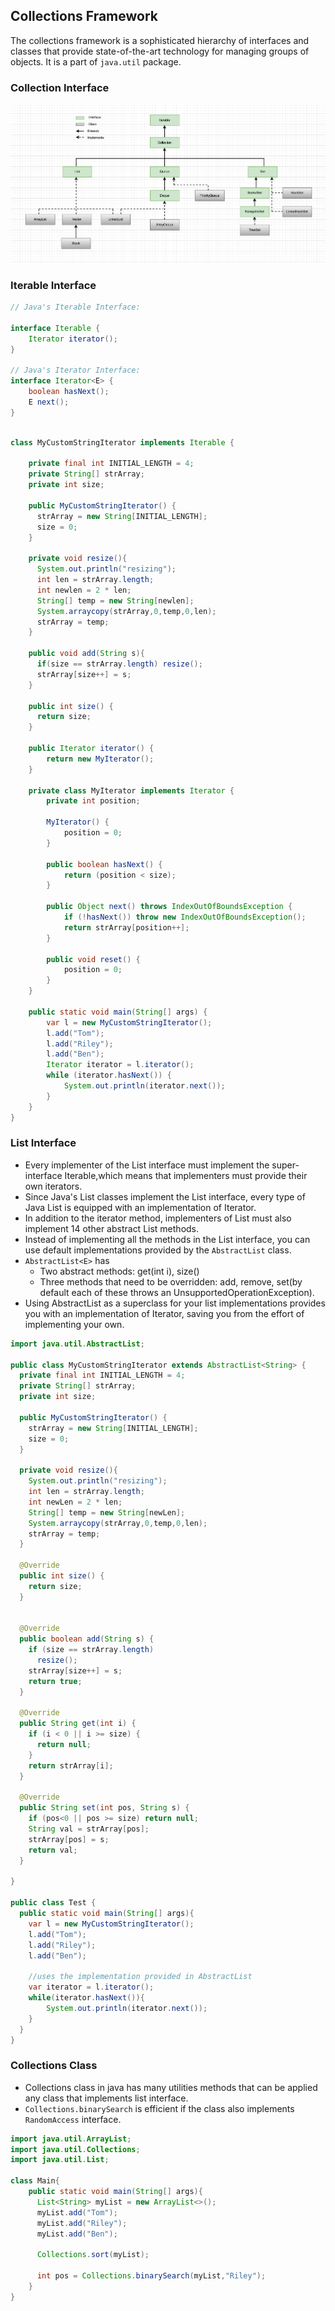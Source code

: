 ## Collections Framework

The collections framework is a sophisticated hierarchy of interfaces and classes that provide state-of-the-art technology for managing groups of objects.
It is a part of `java.util` package.

### Collection Interface

![collections framework iterable_hierarchies](/docs/images/collections_hierarchy.png)

### Iterable Interface 

```java
// Java's Iterable Interface:

interface Iterable {
    Iterator iterator();
}

// Java's Iterator Interface:
interface Iterator<E> {
    boolean hasNext();
    E next();
}

```

```java

class MyCustomStringIterator implements Iterable {

    private final int INITIAL_LENGTH = 4;
    private String[] strArray;
    private int size;

    public MyCustomStringIterator() {
      strArray = new String[INITIAL_LENGTH];
      size = 0;
    }

    private void resize(){
      System.out.println("resizing");
      int len = strArray.length;
      int newlen = 2 * len;
      String[] temp = new String[newlen];
      System.arraycopy(strArray,0,temp,0,len);
      strArray = temp;
    }

    public void add(String s){
      if(size == strArray.length) resize();
      strArray[size++] = s;
    }

    public int size() {
      return size;
    }
    
    public Iterator iterator() {
        return new MyIterator();
    }

    private class MyIterator implements Iterator {
        private int position;

        MyIterator() {
            position = 0;
        }

        public boolean hasNext() {
            return (position < size);
        }

        public Object next() throws IndexOutOfBoundsException {
            if (!hasNext()) throw new IndexOutOfBoundsException();
            return strArray[position++];
        }

        public void reset() {
            position = 0;
        }
    }

    public static void main(String[] args) {
        var l = new MyCustomStringIterator();
        l.add("Tom");
        l.add("Riley");
        l.add("Ben");
        Iterator iterator = l.iterator();
        while (iterator.hasNext()) {
            System.out.println(iterator.next());
        }
    }
}

```

### List Interface
- Every implementer of the List interface must implement the super-interface Iterable,which means that implementers must provide their own iterators.
- Since Java's List classes implement the List interface, every type of Java List is equipped with an implementation of Iterator.
- In addition to the iterator method, implementers of List must also implement 14 other abstract List methods.
- Instead of implementing all the methods in the List interface, you can use default implementations provided by the `AbstractList` class.
- `AbstractList<E>` has
  - Two abstract methods: get(int i), size()
  - Three methods that need to be overridden: add, remove, set(by default each of these throws an UnsupportedOperationException).
- Using AbstractList as a superclass for your list implementations provides you with an implementation of Iterator, saving you from the effort of implementing your own.

```java
import java.util.AbstractList;

public class MyCustomStringIterator extends AbstractList<String> {
  private final int INITIAL_LENGTH = 4;
  private String[] strArray;
  private int size;

  public MyCustomStringIterator() {
    strArray = new String[INITIAL_LENGTH];
    size = 0;
  }

  private void resize(){
    System.out.println("resizing");
    int len = strArray.length;
    int newLen = 2 * len;
    String[] temp = new String[newLen];
    System.arraycopy(strArray,0,temp,0,len);
    strArray = temp;
  }

  @Override
  public int size() {
    return size;
  }


  @Override
  public boolean add(String s) {
    if (size == strArray.length)
      resize();
    strArray[size++] = s;
    return true;
  }

  @Override
  public String get(int i) {
    if (i < 0 || i >= size) {
      return null;
    }
    return strArray[i];
  }

  @Override
  public String set(int pos, String s) {
    if (pos<0 || pos >= size) return null;
    String val = strArray[pos];
    strArray[pos] = s;
    return val;
  }

}

public class Test {
  public static void main(String[] args){
    var l = new MyCustomStringIterator();
    l.add("Tom");
    l.add("Riley");
    l.add("Ben");
    
    //uses the implementation provided in AbstractList
    var iterator = l.iterator();
    while(iterator.hasNext()){
        System.out.println(iterator.next());
    }
  }
}

```

### Collections Class
- Collections class in java has many utilities methods that can be applied any class that implements list interface.
- `Collections.binarySearch` is efficient if the class also implements `RandomAccess` interface.

```java
import java.util.ArrayList;
import java.util.Collections;
import java.util.List;

class Main{
    public static void main(String[] args){
      List<String> myList = new ArrayList<>();
      myList.add("Tom");
      myList.add("Riley");
      myList.add("Ben");

      Collections.sort(myList);
      
      int pos = Collections.binarySearch(myList,"Riley");
    }
}
```



